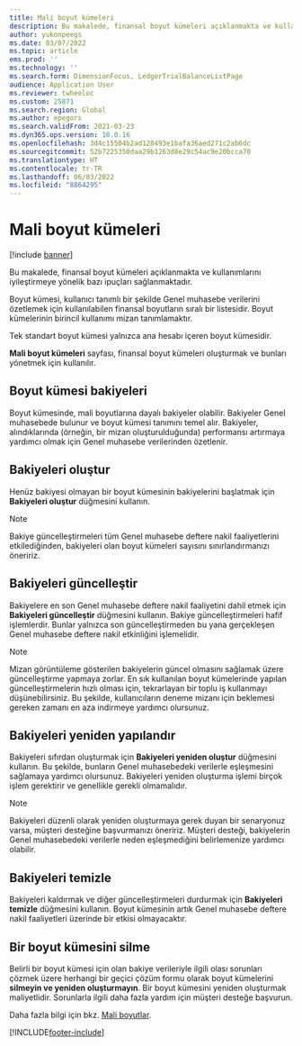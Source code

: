 ```yaml
---
title: Mali boyut kümeleri
description: Bu makalede, finansal boyut kümeleri açıklanmakta ve kullanımlarını iyileştirmeye yönelik bazı ipuçları sağlanmaktadır.
author: yukonpeegs
ms.date: 03/07/2022
ms.topic: article
ems.prod: ''
ms.technology: ''
ms.search.form: DimensionFocus, LedgerTrialBalanceListPage
audience: Application User
ms.reviewer: twheeloc
ms.custom: 25871
ms.search.region: Global
ms.author: epegors
ms.search.validFrom: 2021-03-23
ms.dyn365.ops.version: 10.0.16
ms.openlocfilehash: 3d4c15504b2ad128493e1bafa36aed271c2ab6dc
ms.sourcegitcommit: 52b7225350daa29b1263d8e29c54ac9e20bcca70
ms.translationtype: HT
ms.contentlocale: tr-TR
ms.lasthandoff: 06/03/2022
ms.locfileid: "8864295"
---
```

# <a name="financial-dimension-sets"></a>Mali boyut kümeleri

[!include [banner](../includes/banner.md)]

Bu makalede, finansal boyut kümeleri açıklanmakta ve kullanımlarını iyileştirmeye yönelik bazı ipuçları sağlanmaktadır.

Boyut kümesi, kullanıcı tanımlı bir şekilde Genel muhasebe verilerini özetlemek için kullanılabilen finansal boyutların sıralı bir listesidir. Boyut kümelerinin birincil kullanımı mizan tanımlamaktır.

Tek standart boyut kümesi yalnızca ana hesabı içeren boyut kümesidir.

**Mali boyut kümeleri** sayfası, finansal boyut kümeleri oluşturmak ve bunları yönetmek için kullanılır.

## <a name="dimension-set-balances"></a>Boyut kümesi bakiyeleri

Boyut kümesinde, mali boyutlarına dayalı bakiyeler olabilir. Bakiyeler Genel muhasebede bulunur ve boyut kümesi tanımını temel alır. Bakiyeler, alındıklarında (örneğin, bir mizan oluşturulduğunda) performansı artırmaya yardımcı olmak için Genel muhasebe verilerinden özetlenir.

## <a name="create-balances"></a>Bakiyeleri oluştur

Henüz bakiyesi olmayan bir boyut kümesinin bakiyelerini başlatmak için **Bakiyeleri oluştur** düğmesini kullanın.

> [!NOTE]
> Bakiye güncelleştirmeleri tüm Genel muhasebe deftere nakil faaliyetlerini etkilediğinden, bakiyeleri olan boyut kümeleri sayısını sınırlandırmanızı öneririz.

## <a name="update-balances"></a>Bakiyeleri güncelleştir

Bakiyelere en son Genel muhasebe deftere nakil faaliyetini dahil etmek için **Bakiyeleri güncelleştir** düğmesini kullanın. Bakiye güncelleştirmeleri hafif işlemlerdir. Bunlar yalnızca son güncelleştirmeden bu yana gerçekleşen Genel muhasebe deftere nakil etkinliğini işlemelidir.

> [!NOTE]
> Mizan görüntüleme gösterilen bakiyelerin güncel olmasını sağlamak üzere güncelleştirme yapmaya zorlar. En sık kullanılan boyut kümelerinde yapılan güncelleştirmelerin hızlı olması için, tekrarlayan bir toplu iş kullanmayı düşünebilirsiniz. Bu şekilde, kullanıcıların deneme mizanı için beklemesi gereken zamanı en aza indirmeye yardımcı olursunuz.

## <a name="rebuild-balances"></a>Bakiyeleri yeniden yapılandır

Bakiyeleri sıfırdan oluşturmak için **Bakiyeleri yeniden oluştur** düğmesini kullanın. Bu şekilde, bunların Genel muhasebedeki verilerle eşleşmesini sağlamaya yardımcı olursunuz. Bakiyeleri yeniden oluşturma işlemi birçok işlem gerektirir ve genellikle gerekli olmamalıdır.

> [!NOTE]
> Bakiyeleri düzenli olarak yeniden oluşturmaya gerek duyan bir senaryonuz varsa, müşteri desteğine başvurmanızı öneririz. Müşteri desteği, bakiyelerin Genel muhasebedeki verilerle neden eşleşmediğini belirlemenize yardımcı olabilir.

## <a name="clear-balances"></a>Bakiyeleri temizle

Bakiyeleri kaldırmak ve diğer güncelleştirmeleri durdurmak için **Bakiyeleri temizle** düğmesini kullanın. Boyut kümesinin artık Genel muhasebe deftere nakil faaliyetleri üzerinde bir etkisi olmayacaktır.

## <a name="delete-a-dimension-set"></a>Bir boyut kümesini silme

Belirli bir boyut kümesi için olan bakiye verileriyle ilgili olası sorunları çözmek üzere herhangi bir geçici çözüm formu olarak boyut kümelerini **silmeyin ve yeniden oluşturmayın**. Bir boyut kümesini yeniden oluşturmak maliyetlidir. Sorunlarla ilgili daha fazla yardım için müşteri desteğe başvurun. 


Daha fazla bilgi için bkz. [Mali boyutlar](financial-dimensions.md).

[!INCLUDE[footer-include](../../includes/footer-banner.md)]
